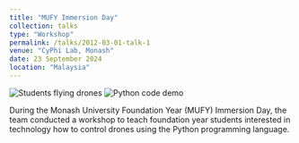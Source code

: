 ```yaml
---
title: "MUFY Immersion Day"
collection: talks
type: "Workshop"
permalink: /talks/2012-03-01-talk-1
venue: "CyPhi Lab, Monash"
date: 23 September 2024
location: "Malaysia"
---
```


![Students flying drones](../images/mufy-drone-workshop1.jpg)
![Python code demo](../images/mufy-python-demo.jpg)

During the Monash University Foundation Year (MUFY) Immersion Day, the team conducted a workshop to teach foundation year students interested in technology how to control drones using the Python programming language.

